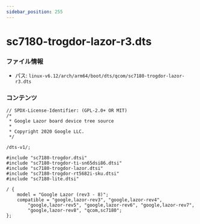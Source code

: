 ```yaml
---
sidebar_position: 255
---
```

# sc7180-trogdor-lazor-r3.dts

### ファイル情報

- パス: `linux-v6.12/arch/arm64/boot/dts/qcom/sc7180-trogdor-lazor-r3.dts`

### コンテンツ

```dts
// SPDX-License-Identifier: (GPL-2.0+ OR MIT)
/*
 * Google Lazor board device tree source
 *
 * Copyright 2020 Google LLC.
 */

/dts-v1/;

#include "sc7180-trogdor.dtsi"
#include "sc7180-trogdor-ti-sn65dsi86.dtsi"
#include "sc7180-trogdor-lazor.dtsi"
#include "sc7180-trogdor-rt5682i-sku.dtsi"
#include "sc7180-lite.dtsi"

/ {
	model = "Google Lazor (rev3 - 8)";
	compatible = "google,lazor-rev3", "google,lazor-rev4",
		"google,lazor-rev5", "google,lazor-rev6", "google,lazor-rev7",
		"google,lazor-rev8", "qcom,sc7180";
};

```
